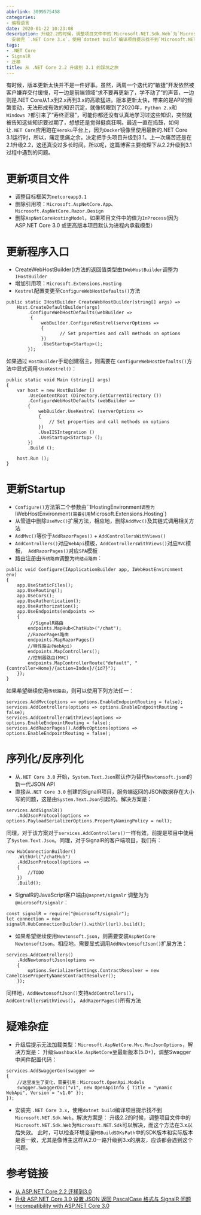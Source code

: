 ```yaml
---
abbrlink: 3099575458
categories:
- 编程语言
date: 2020-01-22 10:23:08
description: 升级2.2的时候，调整项目文件中的`Microsoft.NET.Sdk.Web`为`Microsoft.NET.Sdk`可以解决，而这个方法在3.x以后失效;-
  安装完 `.NET Core 3.x`，使用`dotnet build`编译项目提示找不到`Microsoft.NET.Sdk.Web`;- 升级后提示无法加载类型：`Microsoft.AspNetCore.Mvc.MvcJsonOptions`，解决方案是：
tags:
- .NET Core
- SignalR
- 迁移
title: 从 .NET Core 2.2 升级到 3.1 的踩坑之旅
---
```


有时候，版本更新太快并不是一件好事。虽然，两周一个迭代的“敏捷”开发依然被客户嫌弃交付缓慢，可一边是前端领域“求不要再更新了，学不动了”的声音，一边则是.NET Core从1.x到2.x再到3.x的高歌猛进。版本更新太快，带来的是API的频繁变动，无法形成有效的知识沉淀，就像转眼到了2020年，`Python 2.x`和`Windows 7`都引来了“寿终正寝”，可能你都还没有认真地学习过这些知识，突然就被告知这些知识要过期了，想想还是觉得挺疯狂啊。最近一直在捣鼓，如何让`.NET Core`应用跑在`Heroku`平台上，因为`Docker`镜像里使用最新的.NET Core 3.1运行时，所以，痛定思痛之余，决定把手头项目升级到3.1。上一次痛苦还是在2.1升级2.2，这还真没过多长时间。所以呢，这篇博客主要梳理下从2.2升级到3.1过程中遇到的问题。

# 更新项目文件
- 调整目标框架为`netcoreapp3.1`
- 删除引用项：`Microsoft.AspNetCore.App`、`Microsoft.AspNetCore.Razor.Design`
- 删除`AspNetCoreHostingModel`，如果项目文件中的值为`InProcess`(因为ASP.NET Core 3.0 或更高版本项目默认为进程内承载模型）

# 更新程序入口
- CreateWebHostBuilder()方法的返回值类型由`IWebHostBuilder`调整为`IHostBuilder`
- 增加引用项：`Microsoft.Extensions.Hosting`
- `Kestrel`配置变更至`ConfigureWebHostDefaults()`方法

```
public static IHostBuilder CreateWebHostBuilder(string[] args) =>
    Host.CreateDefaultBuilder(args)
        .ConfigureWebHostDefaults(webBuilder =>
         {
             webBuilder.ConfigureKestrel(serverOptions =>
             {
                    // Set properties and call methods on options
             })
             .UseStartup<Startup>();
        });

```

如果通过 `HostBuilder`手动创建宿主，则需要在 `ConfigureWebHostDefaults()`方法中显式调用·`UseKestrel()`：

```
public static void Main (string[] args) 
{
    var host = new HostBuilder ()
        .UseContentRoot (Directory.GetCurrentDirectory ())
        .ConfigureWebHostDefaults (webBuilder => 
        {
            webBuilder.UseKestrel (serverOptions => 
            {
                // Set properties and call methods on options
            })
            .UseIISIntegration ()
            .UseStartup<Startup> ();
        })
        .Build ();

    host.Run ();
}
```
# 更新Startup
- `Configure()`方法第二个参数由``IHostingEnvironment`调整为`IWebHostEnvironment`(需要引用`Microsoft.Extensions.Hosting`)
-  从管道中删除`UseMvc()`扩展方法，相应地，删除`AddMvc()`及其链式调用相关方法
- `AddMvc()`等价于`AddRazorPages()` + `AddControllersWithViews()`
- `AddControllers()`对应`WebApi`模板，`AddControllersWithViews()`对应`MVC`模板，` AddRazorPages()`对应`SPA`模板
- 路由注册由`传统路由`调整为`终结点路由`：

```
public void Configure(IApplicationBuilder app, IWebHostEnvironment env)
{
    app.UseStaticFiles();
    app.UseRouting();
    app.UseCors();
    app.UseAuthentication();
    app.UseAuthorization();
    app.UseEndpoints(endpoints =>
    {
         //SignalR路由      
        endpoints.MapHub<ChatHub>("/chat");
        //RazorPages路由
        endpoints.MapRazorPages()
        //特性路由(WebApi)
        endpoints.MapControllers();
        //控制器路由(MVC)
        endpoints.MapControllerRoute("default", "{controller=Home}/{action=Index}/{id?}");
    });
}
```

如果希望继续使用`传统路由`，则可以使用下列方法任一：

```
services.AddMvc(options => options.EnableEndpointRouting = false);
services.AddControllers(options => options.EnableEndpointRouting = false);
services.AddControllersWithViews(options => options.EnableEndpointRouting = false);
services.AddRazorPages().AddMvcOptions(options => options.EnableEndpointRouting = false);
```

# 序列化/反序列化
- 从`.NET Core 3.0` 开始，`System.Text.Json`默认作为替代`Newtonsoft.json`的新一代JSON API
- 直接从`.NET Core 3.0` 创建的SignalR项目，服务端返回的JSON数据存在大小写的问题，这是由`System.Text.Json`引起的。解决方案是：

```
services.AddSignalR()
    .AddJsonProtocol(options => options.PayloadSerializerOptions.PropertyNamingPolicy = null);
```

同理，对于该方案对于`services.AddControllers()`一样有效，前提是项目中使用了`System.Text.Json`。同理，对于SignalR的客户端项目，我们有：

```
new HubConnectionBuilder()
    .WithUrl("/chatHub")
    .AddJsonProtocol(options =>
    {    
        //TODO
    })
    .Build();
```

- SignalR的JavaScript客户端由`@aspnet/signalr` 调整为为` @microsoft/signalr`：

```
const signalR = require("@microsoft/signalr");
let connection = new signalR.HubConnectionBuilder().withUrl(url).build();
```

- 如果希望继续使用`Newtonsoft.json`，则需要安装`AspNetCore NewtonsoftJson`。相应地，需要显式调用`AddNewtonsoftJson()`扩展方法：

```
services.AddControllers()
    .AddNewtonsoftJson(options => 
    {
        options.SerializerSettings.ContractResolver = new CamelCasePropertyNamesContractResolver();
    });
```

同样地，`AddNewtonsoftJson()`支持`AddControllers()`， `AddControllersWithViews()`， `AddRazorPages()`所有方法

# 疑难杂症
- 升级后提示无法加载类型：`Microsoft.AspNetCore.Mvc.MvcJsonOptions`，解决方案是：
升级`Swashbuckle.AspNetCore`至最新版本(5.0+)，调整Swagger中间件配置代码：

```
services.AddSwaggerGen(swagger =>
{
    //这里发生了变化，需要引用：Microsoft.OpenApi.Models
    swagger.SwaggerDoc("v1", new OpenApiInfo { Title = "ynamic WebApi", Version = "v1.0" });
});
```

- 安装完 `.NET Core 3.x`，使用`dotnet build`编译项目提示找不到`Microsoft.NET.Sdk.Web`。解决方案是：
 升级2.2的时候，调整项目文件中的`Microsoft.NET.Sdk.Web`为`Microsoft.NET.Sdk`可以解决，而这个方法在3.x以后失效。
 此时，可以检查环境变量`MSBuildSDKsPath`中的SDK版本和实际版本是否一致，尤其是像博主这样从2.0一路升级到3.x的朋友，应该都会遇到这个问题。

# 参考链接
* [从 ASP.NET Core 2.2 迁移到3.0](https://docs.microsoft.com/zh-cn/aspnet/core/migration/22-to-30?view=aspnetcore-2.2&tabs=visual-studio)
* [升级 ASP.NET Core 3.0 设置 JSON 返回 PascalCase 格式与 SignalR 问题](https://www.cnblogs.com/Irving/p/11587556.html)
* [Incompatibility with ASP.NET Core 3.0](https://github.com/domaindrivendev/Swashbuckle.AspNetCore/issues/1030)